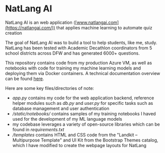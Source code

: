 # NatLang AI

NatLang AI is an web application ([www.natlangai.com](https://natlangai.com/)) that applies machine learning to automate quiz creation

The goal of NatLang AI was to build a tool to help students, like me, study. NatLang has been tested with Academic Decathlon coordinators from 5 school districts across DFW and has generated 6000+ questions.

This repository contains code from my production Azure VM, as well as notebooks with code for training my machine learning models and deploying them via Docker containers. A technical documentation overview can be found [here](https://docs.google.com/presentation/d/1s96zr2ARMtuWQZrEMHM7a_eJv26MJaW3mHZMa9yZ-98/edit?usp=sharing).

Here are some key files/directories of note:
* *app.py* contains my code for the web application backend, reference helper modules such as *db.py* and *user.py* for specific tasks such as database management and user authentication
* */static/notebooks/* contains samples of my training notebooks I haved used for the development of my ML language models
* my codebase leverages a variety of open-source libraries which can be found in *requirements.txt*
* */templates* contains HTML and CSS code from the "Landkit – Multipurpose Template" and UI Kit from the Bootstrap Themes catalog, which I have modified to create the webpage layouts for NatLang